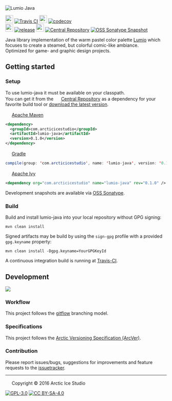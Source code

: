 <img align="center" src="https://raw.githubusercontent.com/arcticicestudio/lumio-java/develop/src/main/assets/media/lumio-java-banner.png" alt="Lumio Java"/>

<img src="https://cdn.travis-ci.org/images/favicon.svg" width=24 height=24/> [![Travis CI](https://img.shields.io/travis/arcticicestudio/lumio-java/develop.svg)](https://travis-ci.org/arcticicestudio/lumio-java) <img src="https://codecov.io/favicon.ico" width=24 height=24/> [![codecov](https://codecov.io/gh/arcticicestudio/lumio-java/branch/develop/graph/badge.svg)](https://codecov.io/gh/arcticicestudio/lumio-java)  
<img src="https://assets-cdn.github.com/favicon.ico" width=24 height=24/> [![release](https://img.shields.io/github/release/arcticicestudio/lumio-java.svg)](https://github.com/arcticicestudio/lumio-java/releases/latest) <img src="http://search.maven.org/favicon.ico" width=24 height=24/> [![Central Repository](https://img.shields.io/maven-central/v/com.arcticicestudio/lumio-java.svg)](http://search.maven.org/#search%7Cgav%7C1%7Cg%3A%22com.arcticicestudio%22%20AND%20a%3A%22lumio-java%22) [![OSS Sonatype Snapshot](https://img.shields.io/badge/snapshot-0.3.0--SNAPSHOT-blue.svg)](https://oss.sonatype.org/content/repositories/snapshots/com/arcticicestudio/lumio-java)

Java library implementation of the warm pastel color palette [Lumio](https://github.com/arcticicestudio/lumio) which focuses to create a steamed, but colorful comic-like ambiance.  
Optimized for game- and graphic design projects.

## Getting started
### Setup
To use lumio-java it must be available on your classpath.  
You can get it from the <img src="https://search.maven.org/favicon.ico" width=16 height=16/> <a href="https://search.maven.org">Central Repository</a> as a dependency for your favorite build tool or [download the latest version](https://github.com/arcticicestudio/lumio-java/releases/latest).

<img src="http://apache.org/favicons/favicon.ico" width=16 height=16/> <a href="https://maven.apache.org">Apache Maven</a>
```xml
<dependency>
  <groupId>com.arcticicestudio</groupId>
  <artifactId>lumio-java</artifactId>
  <version>0.1.0</version>
</dependency>
```

<img src="https://gradle.org/wp-content/uploads/fbrfg/favicon.ico" width=16 height=16/> <a href="https://gradle.org">Gradle</a>
```java
compile(group: 'com.arcticicestudio', name: 'lumio-java', version: '0.1.0')
```

<img src="http://apache.org/favicons/favicon.ico" width=16 height=16/> <a href="https://ant.apache.org/ivy">Apache Ivy</a>
```xml
<dependency org="com.arcticicestudio" name="lumio-java" rev="0.1.0" />
```

Development snapshots are available via [OSS Sonatype](https://oss.sonatype.org/content/repositories/snapshots/com/arcticicestudio/lumio-java).   

### Build
Build and install lumio-java into your local repository without GPG signing:  
```
mvn clean install
```

Signed artifacts may be build by using the `sign-gpg` profile with a provided `gpg.keyname` property:
```
mvn clean install -Dgpg.keyname=YourGPGKeyId
```

A continuous integration build is running at [Travis-CI](https://travis-ci.org/arcticicestudio/lumio-java).

## Development
[![](https://img.shields.io/badge/Changelog-v0.1.0-blue.svg)](https://github.com/arcticicestudio/lumio-java/blob/v0.1.0/CHANGELOG.md)

### Workflow
This project follows the [gitflow](http://nvie.com/posts/a-successful-git-branching-model) branching model.

### Specifications
This project follows the [Arctic Versioning Specification (ArcVer)](https://github.com/arcticicestudio/arcver).

### Contribution
Please report issues/bugs, suggestions for improvements and feature requests to the [issuetracker](https://github.com/arcticicestudio/lumio-java/issues).

---

<img src="http://arcticicestudio.com/favicon.ico" width=16 height=16/> Copyright &copy; 2016 Arctic Ice Studio

[![GPL-3.0](http://www.gnu.org/graphics/gplv3-88x31.png)](http://www.gnu.org/licenses/gpl.txt) [![CC BY-SA-4.0](http://mirrors.creativecommons.org/presskit/buttons/88x31/svg/by-sa.svg)](http://creativecommons.org/licenses/by-sa/4.0/)
